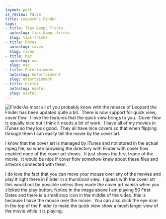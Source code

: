 ```yaml
--- 
layout: post
is_review: false
title: Leopard's Finder
tags: 
- title: Tips &amp; Tricks
  autoslug: tips-&amp;-tricks
  slug: tips-tricks
- title: Raves
  autoslug: raves
  slug: raves
- title: Mac
  autoslug: mac
  slug: mac
- title: Entertainment
  autoslug: entertainment
  slug: entertainment
- title: Useful
  autoslug: useful
  slug: useful
---
```


![Finder](http://www.josephcrawford.com/wp-content/uploads/2007/11/finder.png)As most all of you probably know with the release of Leopard the Finder has been updated quite a bit.  There is now support for quick view, cover flow.  I love the features that the quick view brings to you.  Cover flow is equally nice but I think it needs a bit of work.  I have all of my movies in iTunes so they look good.  They all have nice covers so that when flipping through them I can easily tell the movie by the cover art.
  
I know that the cover art is managed by iTunes and not stored in the actual mpeg file, so when browsing the directory with Finder with cover flow enabled none of the cover art shows.  It just shows the first frame of the movie.  It would be nice if cover flow somehow knew about these files and artwork connected with them.
  
I do love the fact that you can move your mouse over any of the movies and play it right there in Finder in a thumbnail view.  I guess with the cover art this would not be possible unless they made the cover art vanish when you clicked the play button. Notice in the image above I am playing 50 First Dates and there is a small stop icon in the middle of the video, this is because I have the mouse over the movie.  You can also click the eye icon in the top of the Finder to make the quick view show a much larger view of the movie while it is playing.
